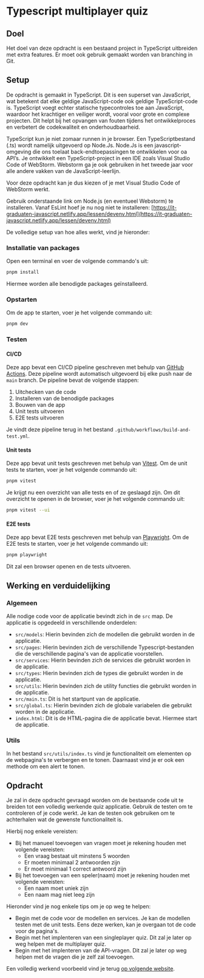 # Typescript multiplayer quiz

## Doel

Het doel van deze opdracht is een bestaand project in TypeScript uitbreiden met extra features. Er moet ook gebruik gemaakt worden van branching in Git.

## Setup

De opdracht is gemaakt in TypeScript. Dit is een superset van JavaScript, wat betekent dat elke geldige JavaScript-code ook geldige TypeScript-code is. TypeScript voegt echter statische typecontroles toe aan JavaScript, waardoor het krachtiger en veiliger wordt, vooral voor grote en complexe projecten. Dit helpt bij het opvangen van fouten tijdens het ontwikkelproces en verbetert de codekwaliteit en onderhoudbaarheid.

TypeScript kun je niet zomaar runnen in je browser. Een TypeScriptbestand (.ts) wordt namelijk uitgevoerd op Node.Js. Node.Js is een javascript-omgeving die ons toelaat back-endtoepassingen te ontwikkelen voor oa API’s. Je ontwikkelt een TypeScript-project in een IDE zoals Visual Studio Code of WebStorm. Webstorm ga je ook gebruiken in het tweede jaar voor alle andere vakken van de JavaScript-leerlijn.

Voor deze opdracht kan je dus kiezen of je met Visual Studio Code of WebStorm werkt.

Gebruik onderstaande link om Node.js (en eventueel Webstorm) te installeren. Vanaf EsLint hoef je nu nog niet te installeren: [https://it-graduaten-javascript.netlify.app/lessen/devenv.html](https://it-graduaten-javascript.netlify.app/lessen/devenv.html)

De volledige setup van hoe alles werkt, vind je hieronder:

### Installatie van packages

Open een terminal en voer de volgende commando's uit:

```bash
pnpm install
```

Hiermee worden alle benodigde packages geïnstalleerd.

### Opstarten

Om de app te starten, voer je het volgende commando uit:

```bash
pnpm dev
```

### Testen

#### CI/CD

Deze app bevat een CI/CD pipeline geschreven met behulp van [GitHub Actions](https://docs.github.com/en/actions). Deze pipeline wordt automatisch uitgevoerd bij elke push naar de `main` branch. De pipeline bevat de volgende stappen:

1. Uitchecken van de code
2. Installeren van de benodigde packages
3. Bouwen van de app
4. Unit tests uitvoeren
5. E2E tests uitvoeren

Je vindt deze pipeline terug in het bestand `.github/workflows/build-and-test.yml`.

#### Unit tests

Deze app bevat unit tests geschreven met behulp van [Vitest](https://vitest.dev/). Om de unit tests te starten, voer je het volgende commando uit:

```bash
pnpm vitest
```

Je krijgt nu een overzicht van alle tests en of ze geslaagd zijn. Om dit overzicht te openen in de browser, voer je het volgende commando uit:

```bash
pnpm vitest --ui
```

#### E2E tests

Deze app bevat E2E tests geschreven met behulp van [Playwright](https://playwright.dev/). Om de E2E tests te starten, voer je het volgende commando uit:

```bash
pnpm playwright
```

Dit zal een browser openen en de tests uitvoeren.

## Werking en verduidelijking

### Algemeen

Alle nodige code voor de applicatie bevindt zich in de `src` map. De applicatie is opgedeeld in verschillende onderdelen:
 - `src/models`: Hierin bevinden zich de modellen die gebruikt worden in de applicatie.
 - `src/pages`: Hierin bevinden zich de verschillende Typescript-bestanden die de verschillende pagina's van de applicatie voorstellen.
 - `src/services`: Hierin bevinden zich de services die gebruikt worden in de applicatie.
 - `src/types`: Hierin bevinden zich de types die gebruikt worden in de applicatie.
 - `src/utils`: Hierin bevinden zich de utility functies die gebruikt worden in de applicatie.
 - `src/main.ts`: Dit is het startpunt van de applicatie.
 - `src/global.ts`: Hierin bevinden zich de globale variabelen die gebruikt worden in de applicatie.
 - `index.html`: Dit is de HTML-pagina die de applicatie bevat. Hiermee start de applicatie.

### Utils

In het bestand `src/utils/index.ts` vind je functionaliteit om elementen op de webpagina's te verbergen en te tonen. Daarnaast vind je er ook een methode om een alert te tonen.

## Opdracht

Je zal in deze opdracht gevraagd worden om de bestaande code uit te breiden tot een volledig werkende quiz applicatie. Gebruik de testen om te controleren of je code werkt. Je kan de testen ook gebruiken om te achterhalen wat de gewenste functionaliteit is.

Hierbij nog enkele vereisten:
- Bij het manueel toevoegen van vragen moet je rekening houden met volgende vereisten:
    - Een vraag bestaat uit minstens 5 woorden
    - Er moeten minimaal 2 antwoorden zijn
    - Er moet minimaal 1 correct antwoord zijn
- Bij het toevoegen van een speler(naam) moet je rekening houden met volgende vereisten:
    - Een naam moet uniek zijn
    - Een naam mag niet leeg zijn

Hieronder vind je nog enkele tips om je op weg te helpen:
- Begin met de code voor de modellen en services. Je kan de modellen testen met de unit tests. Eens deze werken, kan je overgaan tot de code voor de pagina's. 
- Begin met het implenteren van een singleplayer quiz. Dit zal je later op weg helpen met de multiplayer quiz.
- Begin met het implenteren van de API-vragen. Dit zal je later op weg helpen met de vragen die je zelf zal toevoegen.

Een volledig werkend voorbeeld vind je terug [op volgende website](https://itc2-multiplayer-quiz.pit-graduaten.be).